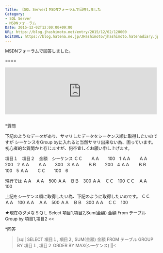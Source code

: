 ```yaml
---
Title: 【SQL Server】MSDNフォーラムで回答しました
Category:
- SQL Server
- MSDNフォーラム
Date: 2015-12-02T12:00:00+09:00
URL: https://blog.jhashimoto.net/entry/2015/12/02/120000
EditURL: https://blog.hatena.ne.jp/JHashimoto/jhashimoto.hatenadiary.jp/atom/entry/6653586347147102055
---
```


MSDNフォーラムで回答しました。

====

<iframe class="bookmarklet hatena-embed" src="http://hatenablog.com/embed?url=https%3A%2F%2Fsocial.msdn.microsoft.com%2FForums%2Fja-JP%2Fdddc51b3-90ab-482a-bc29-c05832fbc526%2Faction%3FthreadDisplayName%3Dsqlserver%26forum%3Dsqlserverja" title="Group byとOrder byの併用について" style="border:none;display:block;margin:0 0 1.7rem;overflow:hidden;height:155px;width:100%;max-width:500px;"><a href="https://social.msdn.microsoft.com/Forums/ja-JP/dddc51b3-90ab-482a-bc29-c05832fbc526/action?threadDisplayName=sqlserver&forum=sqlserverja" target="_blank"></iframe>

*質問
>>
下記のようなデータがあり、サマリしたデータをシーケンス順に取得したいのですが
シーケンスをGroup byに入れると当然サマリ出来ない為、困っています。
初心者的な質問かと存じますが、何卒宜しくお願い申し上げます。


項目１　項目２　金額　シーケンス
ＣＣ　　ＡＡ　　100　1
ＡＡ　　ＡＡ　　200　2
ＡＡ　　ＡＡ　　300　3
ＡＡ　　ＢＢ　　200　4
ＡＡ　　ＢＢ　　100　5
ＡＡ　　ＣＣ　　100　6

現行では
ＡＡ　ＡＡ　500
ＡＡ　ＢＢ　300
ＡＡ　ＣＣ　100
ＣＣ　ＡＡ　100

上記をシーケンス順に取得したい為、下記のように取得したいのです。
ＣＣ　ＡＡ　100
ＡＡ　ＡＡ　500
ＡＡ　ＢＢ　300
ＡＡ　ＣＣ　100

★現在のダメなＳＱＬ
Select 項目1,項目2,Sum(金額) 金額
From テーブル
Group by 項目1,項目2
<<

*回答
>|sql|
SELECT 項目１, 項目２, SUM(金額) 金額
FROM テーブル
GROUP BY 項目１, 項目２
ORDER BY MAX(シーケンス)
||<
